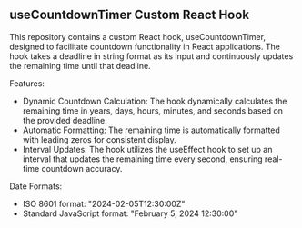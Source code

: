 <h2>useCountdownTimer Custom React Hook</h2>
  

This repository contains a custom React hook, useCountdownTimer, designed to facilitate countdown functionality in React applications. The hook takes a deadline in string format as its input and continuously updates the remaining time until that deadline.

Features:
<ul>
  <li>
      Dynamic Countdown Calculation: The hook dynamically calculates the remaining time in years, days, hours, minutes, and seconds based on the provided deadline.
  </li>
  <li>
      Automatic Formatting: The remaining time is automatically formatted with leading zeros for consistent display.
  </li>
  <li>
    Interval Updates: The hook utilizes the useEffect hook to set up an interval that updates the remaining time every second, ensuring real-time countdown accuracy.
  </li>
</ul>

Date Formats:
<ul>
  <li>
    ISO 8601 format: "2024-02-05T12:30:00Z"
  </li>
  <li>
    Standard JavaScript format: "February 5, 2024 12:30:00"
  </li>
  
